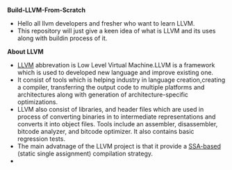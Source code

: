 **Build-LLVM-From-Scratch**
- Hello all llvm developers and fresher who want to learn LLVM.
- This repository will just give a keen idea of what is LLVM and its uses along with buildin process of it.

**About LLVM**
- [LLVM](https://llvm.org/) abbrevation is Low Level Virtual Machine.LLVM is a framework which is used to developed new language and improve existing one.
- It consist of tools which is helping industry in language creation,creating a compiler, transferring the output code to multiple platforms and           architectures along with generation of architecture-specific optimizations.
- LLVM also consist of libraries, and header files which are used in process of converting binaries in to intermediate representations and converts it     into object files. Tools include an assembler, disassembler, bitcode analyzer, and bitcode optimizer. It also contains basic regression tests.
- The main advatnage of the LLVM project is that it provide a [SSA-based](https://en.wikipedia.org/wiki/Static_single_assignment_form)  (static single     assignment) compilation strategy.
- 
